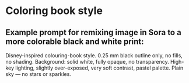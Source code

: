# Coloring book style

## Example prompt for remixing image in Sora to a more colorable black and white print:

Disney-inspired colouring-book style. 0.25 mm black outline only, no fills, no shading. 
Background: solid white, fully opaque, no transparency. 
High-key lighting, slightly over-exposed, very soft contrast, pastel palette. 
Plain sky — no stars or sparkles.

